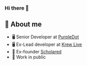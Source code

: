 ### Hi there 👋

<!--
**suryarajendhran/suryarajendhran** is a ✨ _special_ ✨ repository because its `README.md` (this file) appears on your GitHub profile.

Here are some ideas to get you started:

- 🔭 I’m currently working on ...
- 🌱 I’m currently learning ...
- 👯 I’m looking to collaborate on ...
- 🤔 I’m looking for help with ...
- 💬 Ask me about ...
- 📫 How to reach me: ...
- 😄 Pronouns: ...
- ⚡ Fun fact: ...
-->

## :book: About me
- 🖥 Senior Developer at [PurpleDot](https://www.purpledotprice.com/)
- 🖥 Ex-Lead developer at [Krew Live](https://www.krew.live)
- 💼 Ex-founder [Scholared](https://scholared.in)
- 📢 Work in public
